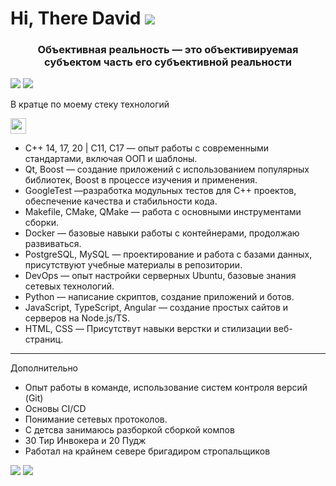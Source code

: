 # Hi, There David ![](https://static.wikia.nocookie.net/dota2_gamepedia/images/d/d8/Emoticon_Ranked_Ancient.png/revision/latest?cb=20190216113137)
<h3 align="center">Объективная реальность — это объективируемая субъектом часть его субъективной реальности</h3>

![](https://static.wikia.nocookie.net/dota2_gamepedia/images/6/67/Emoticon_observer_ward.gif/revision/latest?cb=20170506230840)  ![](https://static.wikia.nocookie.net/dota2_gamepedia/images/6/67/Emoticon_observer_ward.gif/revision/latest?cb=20170506230840) 

В кратце по моему стеку технологий 

<img src="https://static.wikia.nocookie.net/dota2_gamepedia/images/8/86/Emoticon_bountyrune.gif/revision/latest?cb=20210411183524" width="25"> 

- C++ 14, 17, 20 | C11, C17 — опыт работы с современными стандартами, включая ООП и шаблоны.  
- Qt, Boost — создание приложений с использованием популярных библиотек, Boost в процессе изучения и применения.
- GoogleTest —разработка модульных тестов для C++ проектов, обеспечение качества и стабильности кода.  
- Makefile, CMake, QMake — работа с основными инструментами сборки.  
- Docker — базовые навыки работы с контейнерами, продолжаю развиваться.  
- PostgreSQL, MySQL — проектирование и работа с базами данных, присутствуют учебные материалы в репозитории.  
- DevOps — опыт настройки серверных Ubuntu, базовые знания сетевых технологий.  
- Python — написание скриптов, создание приложений и ботов.  
- JavaScript, TypeScript, Angular — создание простых сайтов и серверов на Node.js/TS.  
- HTML, CSS — Присутствут навыки верстки и стилизации веб-страниц.  

---

Дополнительно

- Опыт работы в команде, использование систем контроля версий (Git)
- Основы CI/CD
- Понимание сетевых протоколов.
- С детсва занимаюсь разборкой сборкой компов
- 30 Тир Инвокера и 20 Пудж
- Работал на крайнем севере бригадиром стропальщиков


![](https://static.wikia.nocookie.net/dota2_gamepedia/images/9/9d/Emoticon_sentry_ward.gif/revision/latest?cb=20170506230900) ![](https://static.wikia.nocookie.net/dota2_gamepedia/images/9/9d/Emoticon_sentry_ward.gif/revision/latest?cb=20170506230900)
